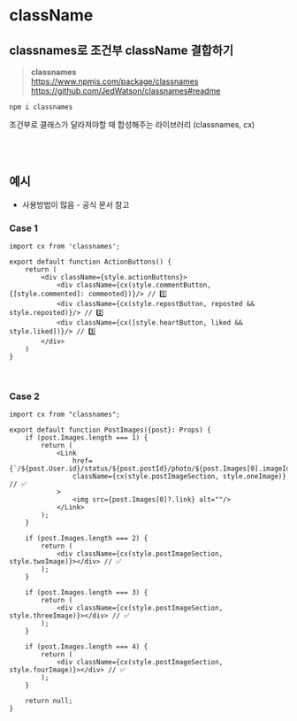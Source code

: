# className

## classnames로 조건부 className 결합하기

> **classnames**  
> https://www.npmjs.com/package/classnames  
> https://github.com/JedWatson/classnames#readme

```
npm i classnames
```

조건부로 클래스가 달라져야할 때 합성해주는 라이브러리 (classnames, cx)

<br><br>

## 예시 

* 사용방법이 많음 - 공식 문서 참고 

### Case 1

```tsx
import cx from 'classnames';

export default function ActionButtons() {
    return (
        <div className={style.actionButtons}>
            <div className={cx(style.commentButton, {[style.commented]: commented})}/> // 1️⃣
            <div className={cx(style.repostButton, reposted && style.reposted)}/> // 2️⃣
            <div className={cx([style.heartButton, liked && style.liked])}/> // 3️⃣
        </div>
    )
}
```

<br>

### Case 2

```tsx
import cx from "classnames";

export default function PostImages({post}: Props) {
    if (post.Images.length === 1) {
        return (
            <Link
                href={`/${post.User.id}/status/${post.postId}/photo/${post.Images[0].imageId}`}
                className={cx(style.postImageSection, style.oneImage)} // ✅
            >
                <img src={post.Images[0]?.link} alt=""/>
            </Link>
        );
    }

    if (post.Images.length === 2) {
        return (
            <div className={cx(style.postImageSection, style.twoImage)}></div> // ✅
        );
    }

    if (post.Images.length === 3) {
        return (
            <div className={cx(style.postImageSection, style.threeImage)}></div> // ✅
        );
    }

    if (post.Images.length === 4) {
        return (
            <div className={cx(style.postImageSection, style.fourImage)}></div> // ✅
        );
    }

    return null;
}
```
